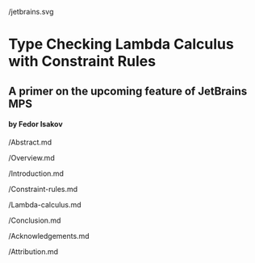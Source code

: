 /jetbrains.svg

# Type Checking Lambda Calculus with Constraint Rules

## A primer on the upcoming feature of JetBrains MPS

#### by Fedor Isakov

/Abstract.md

/Overview.md

/Introduction.md

/Constraint-rules.md

/Lambda-calculus.md

/Conclusion.md

/Acknowledgements.md

/Attribution.md

